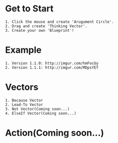 # Get to Start
	1. Click the mouse and create 'Arugument Circle'.
	2. Drag and create 'Thinking Vector'.
	3. Create your own 'Blueprint'!

# Example
	1. Version 1.1.0: http://imgur.com/hmFocUy
	2. Version 1.1.1: http://imgur.com/MDpsYEf
# Vectors
	1. Because Vector
	2. Lead-To Vector
	3. Not Vector(Coming soon...)
	4. ElseIf Vector(Coming soon...)
# Action(Coming soon...)
  
